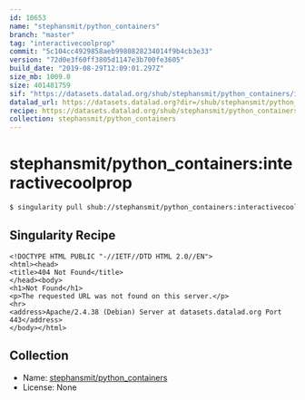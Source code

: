```yaml
---
id: 10653
name: "stephansmit/python_containers"
branch: "master"
tag: "interactivecoolprop"
commit: "5c104cc4929858aeb9980828234014f9b4cb3e33"
version: "72d0e3f60ff3805d1147e3b700fe3605"
build_date: "2019-08-29T12:09:01.297Z"
size_mb: 1009.0
size: 401481759
sif: "https://datasets.datalad.org/shub/stephansmit/python_containers/interactivecoolprop/2019-08-29-5c104cc4-72d0e3f6/72d0e3f60ff3805d1147e3b700fe3605.sif"
datalad_url: https://datasets.datalad.org?dir=/shub/stephansmit/python_containers/interactivecoolprop/2019-08-29-5c104cc4-72d0e3f6/
recipe: https://datasets.datalad.org/shub/stephansmit/python_containers/interactivecoolprop/2019-08-29-5c104cc4-72d0e3f6/Singularity
collection: stephansmit/python_containers
---
```


# stephansmit/python_containers:interactivecoolprop

```bash
$ singularity pull shub://stephansmit/python_containers:interactivecoolprop
```

## Singularity Recipe

```singularity
<!DOCTYPE HTML PUBLIC "-//IETF//DTD HTML 2.0//EN">
<html><head>
<title>404 Not Found</title>
</head><body>
<h1>Not Found</h1>
<p>The requested URL was not found on this server.</p>
<hr>
<address>Apache/2.4.38 (Debian) Server at datasets.datalad.org Port 443</address>
</body></html>
```

## Collection

 - Name: [stephansmit/python_containers](https://github.com/stephansmit/python_containers)
 - License: None

